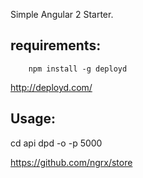 Simple Angular 2 Starter.


requirements:
------------
```
    npm install -g deployd
```

http://deployd.com/

Usage:
-----


cd api
dpd -o -p 5000

https://github.com/ngrx/store


